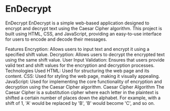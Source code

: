 # EnDecrypt
EnDecrypt
EnDecrypt is a simple web-based application designed to encrypt and decrypt text using the Caesar Cipher algorithm. This project is built using HTML, CSS, and JavaScript, providing an easy-to-use interface for users to encode and decode their messages.

Features
Encryption: Allows users to input text and encrypt it using a specified shift value.
Decryption: Allows users to decrypt the encrypted text using the same shift value.
User Input Validation: Ensures that users provide valid text and shift values for the encryption and decryption processes.
Technologies Used
HTML: Used for structuring the web page and its content.
CSS: Used for styling the web page, making it visually appealing.
JavaScript: Used for implementing the core functionality of encryption and decryption using the Caesar Cipher algorithm.
Caesar Cipher Algorithm
The Caesar Cipher is a substitution cipher where each letter in the plaintext is shifted a certain number of places down the alphabet. For example, with a shift of 1, 'A' would be replaced by 'B', 'B' would become 'C', and so on.
